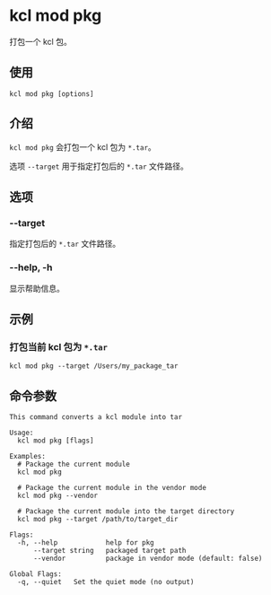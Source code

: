 # kcl mod pkg

打包一个 kcl 包。

## 使用

```shell
kcl mod pkg [options]
```

## 介绍

`kcl mod pkg` 会打包一个 kcl 包为 `*.tar`。

选项 `--target` 用于指定打包后的 `*.tar` 文件路径。

## 选项

### --target

指定打包后的 `*.tar` 文件路径。

### --help, -h

显示帮助信息。

## 示例

### 打包当前 kcl 包为 `*.tar`

```shell
kcl mod pkg --target /Users/my_package_tar
```

## 命令参数

```shell
This command converts a kcl module into tar

Usage:
  kcl mod pkg [flags]

Examples:
  # Package the current module
  kcl mod pkg

  # Package the current module in the vendor mode
  kcl mod pkg --vendor

  # Package the current module into the target directory
  kcl mod pkg --target /path/to/target_dir

Flags:
  -h, --help            help for pkg
      --target string   packaged target path
      --vendor          package in vendor mode (default: false)

Global Flags:
  -q, --quiet   Set the quiet mode (no output)
```
